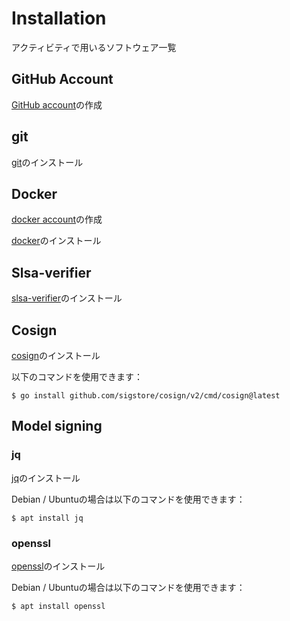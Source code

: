 # Installation
アクティビティで用いるソフトウェア一覧

## GitHub Account
[GitHub account](https://docs.github.com/en/get-started/start-your-journey/creating-an-account-on-github)の作成

## git
[git](https://github.com/git-guides/install-git)のインストール

## Docker
[docker account](https://hub.docker.com/signup)の作成

[docker](https://docs.docker.com/engine/install/)のインストール

## Slsa-verifier
[slsa-verifier](https://github.com/slsa-framework/slsa-verifier?tab=readme-ov-file#option-1-install-via-go)のインストール

## Cosign
[cosign](https://github.com/sigstore/cosign?tab=readme-ov-file#installation)のインストール

以下のコマンドを使用できます：
```shell
$ go install github.com/sigstore/cosign/v2/cmd/cosign@latest
```

## Model signing
### jq
[jq](https://jqlang.github.io/jq/download/)のインストール

Debian / Ubuntuの場合は以下のコマンドを使用できます：
```shell
$ apt install jq
```

### openssl
[openssl](https://www.openssl.org/source/)のインストール

Debian / Ubuntuの場合は以下のコマンドを使用できます：
```shell
$ apt install openssl
```

